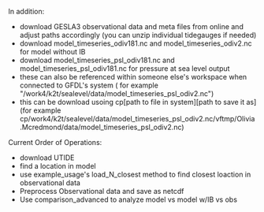 In addition:
* download GESLA3 observational data and meta files from online and adjust paths accordingly (you can unzip individual tidegauges if needed)
* download model_timeseries_odiv181.nc and model_timeseries_odiv2.nc for model without IB
* download model_timeseries_psl_odiv181.nc and model_timeseries_psl_odiv181.nc for pressure at sea level output
* these can also be referenced within someone else's workspace when connected to GFDL's system ( for example "/work4/k2t/sealevel/data/model_timeseries_psl_odiv2.nc")
* this can be download usoing cp[path to file in system][path to save it as] (for example cp/work4/k2t/sealevel/data/model_timeseries_psl_odiv2.nc/vftmp/Olivia.Mcredmond/data/model_timeseries_psl_odiv2.nc)

Current Order of Operations:
* download UTIDE
* find a location in model
* use example_usage's load_N_closest method to find closest loaction in observational data
* Preprocess Observational data and save as netcdf
* Use comparison_advanced to analyze model vs model w/IB vs obs
